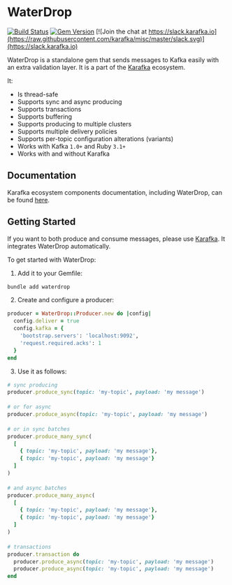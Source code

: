 # WaterDrop

[![Build Status](https://github.com/karafka/waterdrop/workflows/ci/badge.svg)](https://github.com/karafka/waterdrop/actions?query=workflow%3Aci)
[![Gem Version](https://badge.fury.io/rb/waterdrop.svg)](http://badge.fury.io/rb/waterdrop)
[![Join the chat at https://slack.karafka.io](https://raw.githubusercontent.com/karafka/misc/master/slack.svg)](https://slack.karafka.io)

WaterDrop is a standalone gem that sends messages to Kafka easily with an extra validation layer. It is a part of the [Karafka](https://github.com/karafka/karafka) ecosystem.

It:

 - Is thread-safe
 - Supports sync and async producing
 - Supports transactions
 - Supports buffering
 - Supports producing to multiple clusters
 - Supports multiple delivery policies
 - Supports per-topic configuration alterations (variants)
 - Works with Kafka `1.0+` and Ruby `3.1+`
 - Works with and without Karafka

## Documentation

Karafka ecosystem components documentation, including WaterDrop, can be found [here](https://karafka.io/docs/#waterdrop).

## Getting Started

If you want to both produce and consume messages, please use [Karafka](https://github.com/karafka/karafka/). It integrates WaterDrop automatically.

To get started with WaterDrop:

1. Add it to your Gemfile:

```bash
bundle add waterdrop
```

2. Create and configure a producer:

```ruby
producer = WaterDrop::Producer.new do |config|
  config.deliver = true
  config.kafka = {
    'bootstrap.servers': 'localhost:9092',
    'request.required.acks': 1
  }
end
```

3. Use it as follows:


```ruby
# sync producing
producer.produce_sync(topic: 'my-topic', payload: 'my message')

# or for async
producer.produce_async(topic: 'my-topic', payload: 'my message')

# or in sync batches
producer.produce_many_sync(
  [
    { topic: 'my-topic', payload: 'my message'},
    { topic: 'my-topic', payload: 'my message'}
  ]
)

# and async batches
producer.produce_many_async(
  [
    { topic: 'my-topic', payload: 'my message'},
    { topic: 'my-topic', payload: 'my message'}
  ]
)

# transactions
producer.transaction do
  producer.produce_async(topic: 'my-topic', payload: 'my message')
  producer.produce_async(topic: 'my-topic', payload: 'my message')
end
```
